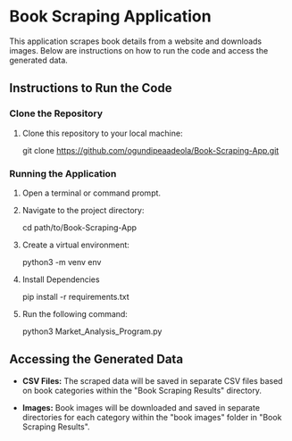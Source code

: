 # Book Scraping Application

This application scrapes book details from a website and downloads images. Below are instructions 
on how to run the code and access the generated data.

## Instructions to Run the Code

### Clone the Repository

1. Clone this repository to your local machine:
   
   git clone https://github.com/ogundipeaadeola/Book-Scraping-App.git

### Running the Application

1. Open a terminal or command prompt.
2. Navigate to the project directory:
  
   cd path/to/Book-Scraping-App
3. Create a virtual environment:

   python3 -m venv env
4. Install Dependencies
   
   pip install -r requirements.txt
5. Run the following command:
   
   python3 Market_Analysis_Program.py

## Accessing the Generated Data

- **CSV Files:** The scraped data will be saved in separate CSV files based on book categories 
within the "Book Scraping Results" directory.

- **Images:** Book images will be downloaded and saved in separate directories for each category 
within the "book images" folder in "Book Scraping Results".
  

